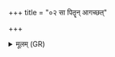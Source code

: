 +++
title = "०२ सा पितॄन् आगच्छत्"

+++
<details><summary>मूलम् (GR)</summary>

(…) सा पितॄन् आगच्छत्  
तां पितरो ऽघ्नत  
सा मासे सम् अभवत् ।  
तस्मान् मासे पितृभ्यो ददति  
स्वधावान् पितृषु भवति प्र पितृयाणं पन्थां जानाति यः (…) ॥
</details>